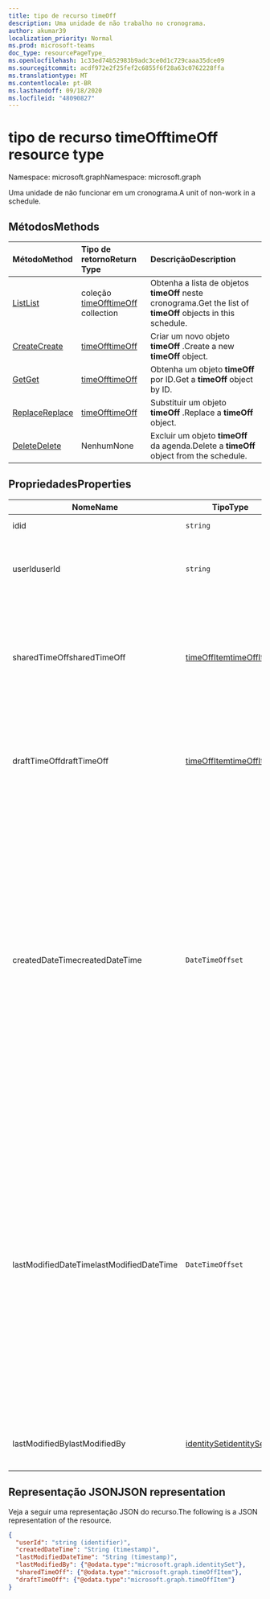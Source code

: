 ```yaml
---
title: tipo de recurso timeOff
description: Uma unidade de não trabalho no cronograma.
author: akumar39
localization_priority: Normal
ms.prod: microsoft-teams
doc_type: resourcePageType_
ms.openlocfilehash: 1c33ed74b52983b9adc3ce0d1c729caaa35dce09
ms.sourcegitcommit: acdf972e2f25fef2c6855f6f28a63c0762228ffa
ms.translationtype: MT
ms.contentlocale: pt-BR
ms.lasthandoff: 09/18/2020
ms.locfileid: "48090827"
---
```

# <a name="timeoff-resource-type"></a><span data-ttu-id="11371-103">tipo de recurso timeOff</span><span class="sxs-lookup"><span data-stu-id="11371-103">timeOff resource type</span></span>

<span data-ttu-id="11371-104">Namespace: microsoft.graph</span><span class="sxs-lookup"><span data-stu-id="11371-104">Namespace: microsoft.graph</span></span>

<span data-ttu-id="11371-105">Uma unidade de não funcionar em um cronograma.</span><span class="sxs-lookup"><span data-stu-id="11371-105">A unit of non-work in a schedule.</span></span>

## <a name="methods"></a><span data-ttu-id="11371-106">Métodos</span><span class="sxs-lookup"><span data-stu-id="11371-106">Methods</span></span>

| <span data-ttu-id="11371-107">Método</span><span class="sxs-lookup"><span data-stu-id="11371-107">Method</span></span>       | <span data-ttu-id="11371-108">Tipo de retorno</span><span class="sxs-lookup"><span data-stu-id="11371-108">Return Type</span></span>  |<span data-ttu-id="11371-109">Descrição</span><span class="sxs-lookup"><span data-stu-id="11371-109">Description</span></span>|
|:---------------|:--------|:----------|
|[<span data-ttu-id="11371-110">List</span><span class="sxs-lookup"><span data-stu-id="11371-110">List</span></span>](../api/schedule-list-timesoff.md) | <span data-ttu-id="11371-111">coleção [timeOff](timeoff.md)</span><span class="sxs-lookup"><span data-stu-id="11371-111">[timeOff](timeoff.md) collection</span></span> | <span data-ttu-id="11371-112">Obtenha a lista de objetos **timeOff** neste cronograma.</span><span class="sxs-lookup"><span data-stu-id="11371-112">Get the list of **timeOff** objects in this schedule.</span></span>|
|[<span data-ttu-id="11371-113">Create</span><span class="sxs-lookup"><span data-stu-id="11371-113">Create</span></span>](../api/schedule-post-timesoff.md) | [<span data-ttu-id="11371-114">timeOff</span><span class="sxs-lookup"><span data-stu-id="11371-114">timeOff</span></span>](timeoff.md) | <span data-ttu-id="11371-115">Criar um novo objeto **timeOff** .</span><span class="sxs-lookup"><span data-stu-id="11371-115">Create a new **timeOff** object.</span></span>|
|[<span data-ttu-id="11371-116">Get</span><span class="sxs-lookup"><span data-stu-id="11371-116">Get</span></span>](../api/timeoff-get.md) | [<span data-ttu-id="11371-117">timeOff</span><span class="sxs-lookup"><span data-stu-id="11371-117">timeOff</span></span>](timeoff.md) | <span data-ttu-id="11371-118">Obtenha um objeto **timeOff** por ID.</span><span class="sxs-lookup"><span data-stu-id="11371-118">Get a **timeOff** object by ID.</span></span>|
|[<span data-ttu-id="11371-119">Replace</span><span class="sxs-lookup"><span data-stu-id="11371-119">Replace</span></span>](../api/timeoff-put.md) | [<span data-ttu-id="11371-120">timeOff</span><span class="sxs-lookup"><span data-stu-id="11371-120">timeOff</span></span>](timeoff.md) | <span data-ttu-id="11371-121">Substituir um objeto **timeOff** .</span><span class="sxs-lookup"><span data-stu-id="11371-121">Replace a **timeOff** object.</span></span>|
|[<span data-ttu-id="11371-122">Delete</span><span class="sxs-lookup"><span data-stu-id="11371-122">Delete</span></span>](../api/timeoff-delete.md) | <span data-ttu-id="11371-123">Nenhum</span><span class="sxs-lookup"><span data-stu-id="11371-123">None</span></span> | <span data-ttu-id="11371-124">Excluir um objeto **timeOff** da agenda.</span><span class="sxs-lookup"><span data-stu-id="11371-124">Delete a **timeOff** object from the schedule.</span></span>|

## <a name="properties"></a><span data-ttu-id="11371-125">Propriedades</span><span class="sxs-lookup"><span data-stu-id="11371-125">Properties</span></span>
|<span data-ttu-id="11371-126">Nome</span><span class="sxs-lookup"><span data-stu-id="11371-126">Name</span></span>          |<span data-ttu-id="11371-127">Tipo</span><span class="sxs-lookup"><span data-stu-id="11371-127">Type</span></span>           |<span data-ttu-id="11371-128">Descrição</span><span class="sxs-lookup"><span data-stu-id="11371-128">Description</span></span>                                                                                                                                      |
|--------------|---------------|-------------------------------------------------------------------------------------------------------------------------------------------------|
| <span data-ttu-id="11371-129">id</span><span class="sxs-lookup"><span data-stu-id="11371-129">id</span></span>            |`string`      |<span data-ttu-id="11371-130">ID do **timeOff**.</span><span class="sxs-lookup"><span data-stu-id="11371-130">ID of the **timeOff**.</span></span>|
| <span data-ttu-id="11371-131">userId</span><span class="sxs-lookup"><span data-stu-id="11371-131">userId</span></span>            |`string`      |<span data-ttu-id="11371-132">ID do usuário atribuído ao **timeOff**.</span><span class="sxs-lookup"><span data-stu-id="11371-132">ID of the user assigned to the **timeOff**.</span></span> <span data-ttu-id="11371-133">Obrigatório.</span><span class="sxs-lookup"><span data-stu-id="11371-133">Required.</span></span>|
| <span data-ttu-id="11371-134">sharedTimeOff</span><span class="sxs-lookup"><span data-stu-id="11371-134">sharedTimeOff</span></span>     | [<span data-ttu-id="11371-135">timeOffItem</span><span class="sxs-lookup"><span data-stu-id="11371-135">timeOffItem</span></span>](timeoffitem.md)  |<span data-ttu-id="11371-136">A versão compartilhada desse **timeOff** que é visível por funcionários e gerentes.</span><span class="sxs-lookup"><span data-stu-id="11371-136">The shared version of this **timeOff** that is viewable by both employees and managers.</span></span> <span data-ttu-id="11371-137">Obrigatório.</span><span class="sxs-lookup"><span data-stu-id="11371-137">Required.</span></span>|
| <span data-ttu-id="11371-138">draftTimeOff</span><span class="sxs-lookup"><span data-stu-id="11371-138">draftTimeOff</span></span>      | [<span data-ttu-id="11371-139">timeOffItem</span><span class="sxs-lookup"><span data-stu-id="11371-139">timeOffItem</span></span>](timeoffitem.md)        |<span data-ttu-id="11371-140">A versão de rascunho desse **timeOff** que é visível por gerentes.</span><span class="sxs-lookup"><span data-stu-id="11371-140">The draft version of this **timeOff** that is viewable by managers.</span></span> <span data-ttu-id="11371-141">Obrigatório.</span><span class="sxs-lookup"><span data-stu-id="11371-141">Required.</span></span>|
| <span data-ttu-id="11371-142">createdDateTime</span><span class="sxs-lookup"><span data-stu-id="11371-142">createdDateTime</span></span>       |`DateTimeOffset`        |<span data-ttu-id="11371-143">O carimbo de data/hora em que este **timeOff** foi criado pela primeira vez.</span><span class="sxs-lookup"><span data-stu-id="11371-143">The time stamp at which this **timeOff** was first created.</span></span> <span data-ttu-id="11371-144">O tipo Timestamp representa informações de data e hora usando o formato ISO 8601 e está sempre no horário UTC.</span><span class="sxs-lookup"><span data-stu-id="11371-144">The Timestamp type represents date and time information using ISO 8601 format and is always in UTC time.</span></span> <span data-ttu-id="11371-145">Por exemplo, meia-noite em UTC no dia 1º de janeiro de 2014 teria esta aparência: '2014-01-01T00:00:00Z'.</span><span class="sxs-lookup"><span data-stu-id="11371-145">For example, midnight UTC on Jan 1, 2014 would look like this: '2014-01-01T00:00:00Z'.</span></span> |
| <span data-ttu-id="11371-146">lastModifiedDateTime</span><span class="sxs-lookup"><span data-stu-id="11371-146">lastModifiedDateTime</span></span>      |`DateTimeOffset`        |<span data-ttu-id="11371-147">O carimbo de data/hora em que este **timeOff** foi atualizado pela última vez.</span><span class="sxs-lookup"><span data-stu-id="11371-147">The time stamp at which this **timeOff** was last updated.</span></span> <span data-ttu-id="11371-148">O tipo Timestamp representa informações de data e hora usando o formato ISO 8601 e está sempre no horário UTC.</span><span class="sxs-lookup"><span data-stu-id="11371-148">The Timestamp type represents date and time information using ISO 8601 format and is always in UTC time.</span></span> <span data-ttu-id="11371-149">Por exemplo, meia-noite em UTC no dia 1º de janeiro de 2014 teria esta aparência: '2014-01-01T00:00:00Z'.</span><span class="sxs-lookup"><span data-stu-id="11371-149">For example, midnight UTC on Jan 1, 2014 would look like this: '2014-01-01T00:00:00Z'.</span></span> |
| <span data-ttu-id="11371-150">lastModifiedBy</span><span class="sxs-lookup"><span data-stu-id="11371-150">lastModifiedBy</span></span>        | [<span data-ttu-id="11371-151">identitySet</span><span class="sxs-lookup"><span data-stu-id="11371-151">identitySet</span></span>](identityset.md)        |<span data-ttu-id="11371-152">A identidade que atualizou pela última vez este **timeOff**.</span><span class="sxs-lookup"><span data-stu-id="11371-152">The identity that last updated this **timeOff**.</span></span> |

## <a name="json-representation"></a><span data-ttu-id="11371-153">Representação JSON</span><span class="sxs-lookup"><span data-stu-id="11371-153">JSON representation</span></span>

<span data-ttu-id="11371-154">Veja a seguir uma representação JSON do recurso.</span><span class="sxs-lookup"><span data-stu-id="11371-154">The following is a JSON representation of the resource.</span></span>

<!-- {
  "blockType": "resource",
  "keyProperty": "id",
  "@odata.type": "microsoft.graph.timeOff",
   "baseType":"microsoft.graph.changeTrackedEntity"
}-->

```json
{
  "userId": "string (identifier)",
  "createdDateTime": "String (timestamp)",
  "lastModifiedDateTime": "String (timestamp)",
  "lastModifiedBy": {"@odata.type":"microsoft.graph.identitySet"},
  "sharedTimeOff": {"@odata.type":"microsoft.graph.timeOffItem"},
  "draftTimeOff": {"@odata.type":"microsoft.graph.timeOffItem"}
}
```


<!-- uuid: 8fcb5dbc-d5aa-4681-8e31-b001d5168d79
2015-10-25 14:57:30 UTC -->
<!--
{
  "type": "#page.annotation",
  "description": "timeOff resource",
  "keywords": "",
  "section": "documentation",
  "tocPath": "",
  "suppressions": []
}
-->

